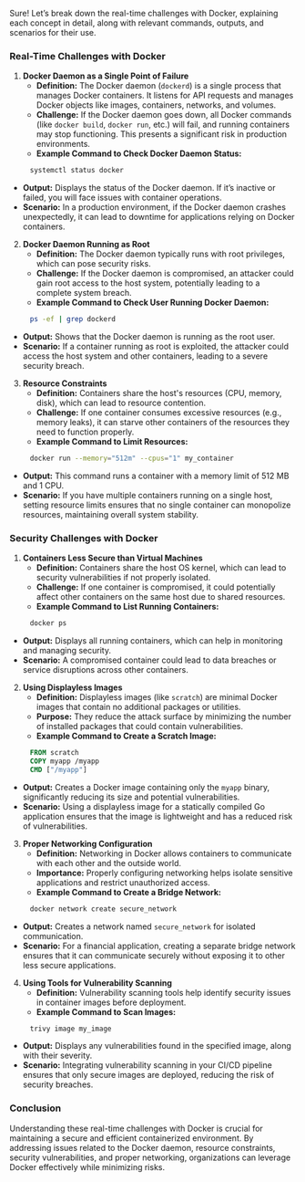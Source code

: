 Sure! Let’s break down the real-time challenges with Docker, explaining each concept in detail, along with relevant commands, outputs, and scenarios for their use.

### Real-Time Challenges with Docker

1. **Docker Daemon as a Single Point of Failure**
   - **Definition:** The Docker daemon (`dockerd`) is a single process that manages Docker containers. It listens for API requests and manages Docker objects like images, containers, networks, and volumes.
   - **Challenge:** If the Docker daemon goes down, all Docker commands (like `docker build`, `docker run`, etc.) will fail, and running containers may stop functioning. This presents a significant risk in production environments.
   - **Example Command to Check Docker Daemon Status:**
```bash
     systemctl status docker
```
   - **Output:** Displays the status of the Docker daemon. If it’s inactive or failed, you will face issues with container operations.
   - **Scenario:** In a production environment, if the Docker daemon crashes unexpectedly, it can lead to downtime for applications relying on Docker containers.

2. **Docker Daemon Running as Root**
   - **Definition:** The Docker daemon typically runs with root privileges, which can pose security risks.
   - **Challenge:** If the Docker daemon is compromised, an attacker could gain root access to the host system, potentially leading to a complete system breach.
   - **Example Command to Check User Running Docker Daemon:**
```bash
     ps -ef | grep dockerd
```
   - **Output:** Shows that the Docker daemon is running as the root user.
   - **Scenario:** If a container running as root is exploited, the attacker could access the host system and other containers, leading to a severe security breach.

3. **Resource Constraints**
   - **Definition:** Containers share the host's resources (CPU, memory, disk), which can lead to resource contention.
   - **Challenge:** If one container consumes excessive resources (e.g., memory leaks), it can starve other containers of the resources they need to function properly.
   - **Example Command to Limit Resources:**
```bash
     docker run --memory="512m" --cpus="1" my_container
```
   - **Output:** This command runs a container with a memory limit of 512 MB and 1 CPU.
   - **Scenario:** If you have multiple containers running on a single host, setting resource limits ensures that no single container can monopolize resources, maintaining overall system stability.

### Security Challenges with Docker

1. **Containers Less Secure than Virtual Machines**
   - **Definition:** Containers share the host OS kernel, which can lead to security vulnerabilities if not properly isolated.
   - **Challenge:** If one container is compromised, it could potentially affect other containers on the same host due to shared resources.
   - **Example Command to List Running Containers:**
```bash
     docker ps
```
   - **Output:** Displays all running containers, which can help in monitoring and managing security.
   - **Scenario:** A compromised container could lead to data breaches or service disruptions across other containers.

2. **Using Displayless Images**
   - **Definition:** Displayless images (like `scratch`) are minimal Docker images that contain no additional packages or utilities.
   - **Purpose:** They reduce the attack surface by minimizing the number of installed packages that could contain vulnerabilities.
   - **Example Command to Create a Scratch Image:**
```dockerfile
     FROM scratch
     COPY myapp /myapp
     CMD ["/myapp"]
```
   - **Output:** Creates a Docker image containing only the `myapp` binary, significantly reducing its size and potential vulnerabilities.
   - **Scenario:** Using a displayless image for a statically compiled Go application ensures that the image is lightweight and has a reduced risk of vulnerabilities.

3. **Proper Networking Configuration**
   - **Definition:** Networking in Docker allows containers to communicate with each other and the outside world.
   - **Importance:** Properly configuring networking helps isolate sensitive applications and restrict unauthorized access.
   - **Example Command to Create a Bridge Network:**
```bash
     docker network create secure_network
```
   - **Output:** Creates a network named `secure_network` for isolated communication.
   - **Scenario:** For a financial application, creating a separate bridge network ensures that it can communicate securely without exposing it to other less secure applications.

4. **Using Tools for Vulnerability Scanning**
   - **Definition:** Vulnerability scanning tools help identify security issues in container images before deployment.
   - **Example Command to Scan Images:**
```bash
     trivy image my_image
```
   - **Output:** Displays any vulnerabilities found in the specified image, along with their severity.
   - **Scenario:** Integrating vulnerability scanning in your CI/CD pipeline ensures that only secure images are deployed, reducing the risk of security breaches.

### Conclusion

Understanding these real-time challenges with Docker is crucial for maintaining a secure and efficient containerized environment. By addressing issues related to the Docker daemon, resource constraints, security vulnerabilities, and proper networking, organizations can leverage Docker effectively while minimizing risks.